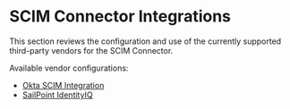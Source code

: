 [title]: # (SCIM Integrations)
[tags]: # (configuration)
[priority]: # (500)
# SCIM Connector Integrations

This section reviews the configuration and use of the currently supported third-party vendors for the SCIM Connector.

Available vendor configurations:

- [Okta SCIM Integration](okta/index.md)
- [SailPoint IdentityIQ](sailpoint/index.md)